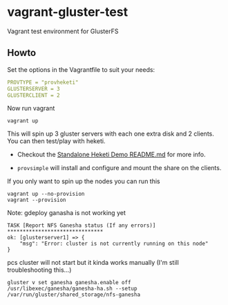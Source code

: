 # vagrant-gluster-test
Vagrant test environment for GlusterFS

## Howto
Set the options in the Vagrantfile to suit your needs:
```yaml
PROVTYPE = "provheketi"
GLUSTERSERVER = 3
GLUSTERCLIENT = 2
```
Now run vagrant
```
vagrant up
```
This will spin up 3 gluster servers with each one extra disk and 2 clients. You can then test/play with heketi.
- Checkout the [Standalone Heketi Demo README.md](https://github.com/scorputty/vagrant-gluster-test/blob/master/provheketi/README.md) for more info.

- `provsimple` will install and configure and mount the share on the clients.

If you only want to spin up the nodes you can run this
```
vagrant up --no-provision
vagrant --provision
```
Note:
gdeploy ganasha is not working yet
```
TASK [Report NFS Ganesha status (If any errors)] *******************************
ok: [glusterserver1] => {
    "msg": "Error: cluster is not currently running on this node"
}
```
pcs cluster will not start but it kinda works manually (I'm still troubleshooting this...)
```
gluster v set ganesha ganesha.enable off
/usr/libexec/ganesha/ganesha-ha.sh --setup /var/run/gluster/shared_storage/nfs-ganesha
```

